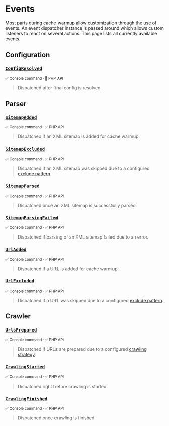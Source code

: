 # Events <Badge type="tip" text="3.2+" />

Most parts during cache warmup allow customization through
the use of events. An event dispatcher instance is passed
around which allows custom listeners to react on several
actions. This page lists all currently available events.

## Configuration

### [`ConfigResolved`](../../src/Event/ConfigResolved.php) <Badge type="tip" text="3.2+" />

<small>✅&nbsp;Console command &middot; 🚫&nbsp;PHP API</small>

> Dispatched after final config is resolved.

## Parser

### [`SitemapAdded`](../../src/Event/SitemapAdded.php) <Badge type="tip" text="3.2+" />

<small>✅&nbsp;Console command &middot; ✅&nbsp;PHP API</small>

> Dispatched if an XML sitemap is added for cache warmup.

### [`SitemapExcluded`](../../src/Event/SitemapExcluded.php) <Badge type="tip" text="3.2+" />

<small>✅&nbsp;Console command &middot; ✅&nbsp;PHP API</small>

> Dispatched if an XML sitemap was skipped due to a
> configured [exclude pattern](../config-reference/exclude.md).

### [`SitemapParsed`](../../src/Event/SitemapParsed.php) <Badge type="tip" text="3.2+" />

<small>✅&nbsp;Console command &middot; ✅&nbsp;PHP API</small>

> Dispatched once an XML sitemap is successfully parsed.

### [`SitemapParsingFailed`](../../src/Event/SitemapParsingFailed.php) <Badge type="tip" text="3.2+" />

<small>✅&nbsp;Console command &middot; ✅&nbsp;PHP API</small>

> Dispatched if parsing of an XML sitemap failed due to an error.

### [`UrlAdded`](../../src/Event/UrlAdded.php) <Badge type="tip" text="3.2+" />

<small>✅&nbsp;Console command &middot; ✅&nbsp;PHP API</small>

> Dispatched if a URL is added for cache warmup.

### [`UrlExcluded`](../../src/Event/UrlExcluded.php) <Badge type="tip" text="3.2+" />

<small>✅&nbsp;Console command &middot; ✅&nbsp;PHP API</small>

> Dispatched if a URL was skipped due to a configured
> [exclude pattern](../config-reference/exclude.md).

## Crawler

### [`UrlsPrepared`](../../src/Event/UrlsPrepared.php) <Badge type="tip" text="3.2+" />

<small>✅&nbsp;Console command &middot; ✅&nbsp;PHP API</small>

> Dispatched if URLs are prepared due to a configured
> [crawling strategy](../config-reference/strategy.md).

### [`CrawlingStarted`](../../src/Event/CrawlingStarted.php) <Badge type="tip" text="3.2+" />

<small>✅&nbsp;Console command &middot; ✅&nbsp;PHP API</small>

> Dispatched right before crawling is started.

### [`CrawlingFinished`](../../src/Event/CrawlingFinished.php) <Badge type="tip" text="3.2+" />

<small>✅&nbsp;Console command &middot; ✅&nbsp;PHP API</small>

> Dispatched once crawling is finished.
